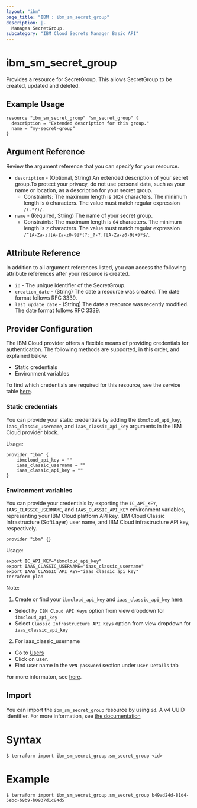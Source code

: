 ```yaml
---
layout: "ibm"
page_title: "IBM : ibm_sm_secret_group"
description: |-
  Manages SecretGroup.
subcategory: "IBM Cloud Secrets Manager Basic API"
---
```


# ibm_sm_secret_group

Provides a resource for SecretGroup. This allows SecretGroup to be created, updated and deleted.

## Example Usage

```hcl
resource "ibm_sm_secret_group" "sm_secret_group" {
  description = "Extended description for this group."
  name = "my-secret-group"
}
```

## Argument Reference

Review the argument reference that you can specify for your resource.

* `description` - (Optional, String) An extended description of your secret group.To protect your privacy, do not use personal data, such as your name or location, as a description for your secret group.
  * Constraints: The maximum length is `1024` characters. The minimum length is `0` characters. The value must match regular expression `/(.*?)/`.
* `name` - (Required, String) The name of your secret group.
  * Constraints: The maximum length is `64` characters. The minimum length is `2` characters. The value must match regular expression `/^[A-Za-z][A-Za-z0-9]*(?:_?-?.?[A-Za-z0-9]+)*$/`.

## Attribute Reference

In addition to all argument references listed, you can access the following attribute references after your resource is created.

* `id` - The unique identifier of the SecretGroup.
* `creation_date` - (String) The date a resource was created. The date format follows RFC 3339.
* `last_update_date` - (String) The date a resource was recently modified. The date format follows RFC 3339.

## Provider Configuration

The IBM Cloud provider offers a flexible means of providing credentials for authentication. The following methods are supported, in this order, and explained below:

- Static credentials
- Environment variables

To find which credentials are required for this resource, see the service table [here](https://cloud.ibm.com/docs/ibm-cloud-provider-for-terraform?topic=ibm-cloud-provider-for-terraform-provider-reference#required-parameters).

### Static credentials

You can provide your static credentials by adding the `ibmcloud_api_key`, `iaas_classic_username`, and `iaas_classic_api_key` arguments in the IBM Cloud provider block.

Usage:
```
provider "ibm" {
    ibmcloud_api_key = ""
    iaas_classic_username = ""
    iaas_classic_api_key = ""
}
```

### Environment variables

You can provide your credentials by exporting the `IC_API_KEY`, `IAAS_CLASSIC_USERNAME`, and `IAAS_CLASSIC_API_KEY` environment variables, representing your IBM Cloud platform API key, IBM Cloud Classic Infrastructure (SoftLayer) user name, and IBM Cloud infrastructure API key, respectively.

```
provider "ibm" {}
```

Usage:
```
export IC_API_KEY="ibmcloud_api_key"
export IAAS_CLASSIC_USERNAME="iaas_classic_username"
export IAAS_CLASSIC_API_KEY="iaas_classic_api_key"
terraform plan
```

Note:

1. Create or find your `ibmcloud_api_key` and `iaas_classic_api_key` [here](https://cloud.ibm.com/iam/apikeys).
  - Select `My IBM Cloud API Keys` option from view dropdown for `ibmcloud_api_key`
  - Select `Classic Infrastructure API Keys` option from view dropdown for `iaas_classic_api_key`
2. For iaas_classic_username
  - Go to [Users](https://cloud.ibm.com/iam/users)
  - Click on user.
  - Find user name in the `VPN password` section under `User Details` tab

For more informaton, see [here](https://registry.terraform.io/providers/IBM-Cloud/ibm/latest/docs#authentication).

## Import

You can import the `ibm_sm_secret_group` resource by using `id`. A v4 UUID identifier.
For more information, see [the documentation](https://cloud.ibm.com/docs/secrets-manager)

# Syntax
```
$ terraform import ibm_sm_secret_group.sm_secret_group <id>
```

# Example
```
$ terraform import ibm_sm_secret_group.sm_secret_group b49ad24d-81d4-5ebc-b9b9-b0937d1c84d5
```
